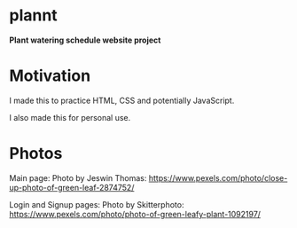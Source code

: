 # plannt

**Plant watering schedule website project**

# Motivation

I made this to practice HTML, CSS and potentially JavaScript.

I also made this for personal use.

# Photos

Main page: Photo by Jeswin  Thomas: https://www.pexels.com/photo/close-up-photo-of-green-leaf-2874752/

Login and Signup pages: Photo by Skitterphoto: https://www.pexels.com/photo/photo-of-green-leafy-plant-1092197/

